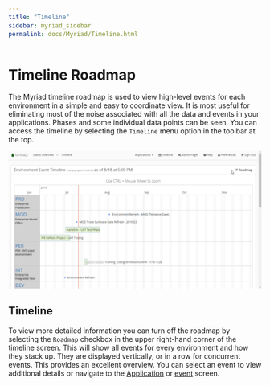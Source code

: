 ```yaml
---
title: "Timeline"
sidebar: myriad_sidebar
permalink: docs/Myriad/Timeline.html
---
```


 
# Timeline Roadmap 
The Myriad timeline roadmap is used to view high-level events for each environment in a simple and easy to coordinate view. It is most useful for eliminating most of the noise associated with all the data and events in your applications. Phases and some individual data points can be seen. You can access the timeline by selecting the `Timeline` menu option in the toolbar at the top.  
 
<img src="Media/Timeline-Road-Map.png"> 
 
## Timeline 
To view more detailed information you can turn off the roadmap by selecting the `Roadmap` checkbox in the upper right-hand corner of the timeline screen. This will show all events for every environment and how they stack up. They are displayed vertically, or in a row for concurrent events. This provides an excellent overview. You can select an event to view additional details or navigate to the [Application](Applications.md) or [event](Events.md) screen.  

